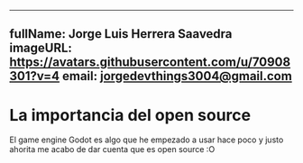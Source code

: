 
---
fullName: Jorge Luis Herrera Saavedra
imageURL: https://avatars.githubusercontent.com/u/70908301?v=4
email: jorgedevthings3004@gmail.com
---

# La importancia del open source

El game engine Godot es algo que he empezado a usar hace poco y justo ahorita me acabo de dar cuenta que es open source :O
